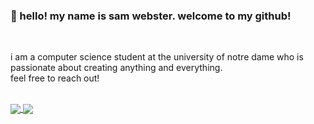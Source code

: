 <h3>👋 hello! my name is sam webster. welcome to my github!</h3> <br>
<p>i am a computer science student at the university of notre dame who is passionate about creating anything and everything.<br>
  feel free to reach out!</p> <br>
  
  <!--- dynamic github stats, courtesy of https://github.com/anuraghazra--->
  <a href="https://github.com/samjwebster/github-readme-stats">
      <img align="center" src="https://github-readme-stats.vercel.app/api?username=samjwebster&show_icons=true&theme=nightowl" />
  </a>
  <a href="https://github.com/samjwebster/github-readme-stats">
      <img align="center" src="https://github-readme-stats.vercel.app/api/top-langs/?username=samjwebster&theme=nightowl" />
  </a>
